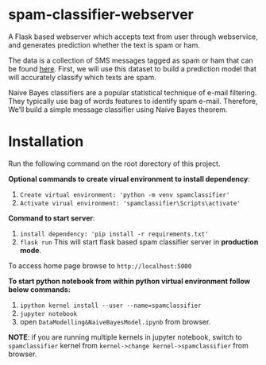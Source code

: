 # spam-classifier-webserver
A Flask based webserver which accepts text from user through webservice,
and generates prediction whether the text is spam or ham.

The data is a collection of SMS messages tagged as spam or ham that can be found [here](https://www.kaggle.com/uciml/sms-spam-collection-dataset). 
First, we will use this dataset to build a prediction model that will accurately classify which texts are spam.

Naive Bayes classifiers are a popular statistical technique of e-mail filtering. 
They typically use bag of words features to identify spam e-mail. 
Therefore, We’ll build a simple message classifier using Naive Bayes theorem.

# Installation
Run the following command on the root dorectory of this project.

**Optional commands to create virual environment to install dependency**:
1. `Create virtual environment: 'python -m venv spamclassifier'`
2. `Activate virual environment: 'spamclassifier\Scripts\activate'`

**Command to start server**:
1. `install dependency: 'pip install -r requirements.txt'`
2. `flask run`
This will start flask based spam classifier server in **production mode**.

To access home page browse to `http://localhost:5000`

**To start python notebook from within python virtual environment follow below commands:**
1. `ipython kernel install --user --name=spamclassifier`
2. `jupyter notebook`
3. open `DataModelling&NaiveBayesModel.ipynb` from browser.

**NOTE**: if you are running multiple kernels in jupyter notebook, switch to `spamclassifier` kernel from `kernel->change kernel->spamclassifier` from browser.